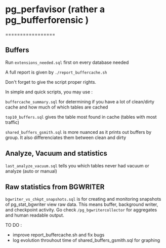 # pg_perfavisor (rather a pg_bufferforensic ) 
=================


## Buffers
Run `extensions_needed.sql` first on every database needed

A full report is given by 
`./report_buffercache.sh`

Don't forget to give the script proper rights.

In simple and quick scripts, you may use : 

`buffercache_summary.sql` for determining if you have a lot of clean/dirty cache and how much of which tables are cached

`top10_buffers.sql` gives the table most found in cache (tables with most traffic)


`shared_buffers_gsmith.sql` is more nuanced as it prints out buffers by group.
It also differenciates them between clean and dirty

## Analyze, Vacuum and statistics
`last_analyze_vacuum.sql` tells you which tables never had vacuum or analyze (auto or manual)


## Raw statistics from BGWRITER
`bgwriter_vs_chkpt_snapshots.sql` is for creating and monitoring snapshots of pg_stat_bgwriter view raw data. 
This means buffer, background writer, and checkpoint activity.
Go check `/pg_bgwritercollector` for aggregates and human readable output.




TO DO : 
- improve report_buffercache.sh and fix bugs
- log evolution throuhout time of shared_buffers_gsmith.sql for graphing

